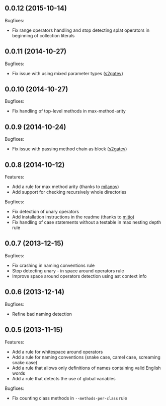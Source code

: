 ## 0.0.12 (2015-10-14)
Bugfixes:
  - Fix range operators handling and stop detecting splat operators in beginning of collection literals

## 0.0.11 (2014-10-27)
Bugfixes:
  - Fix issue with using mixed parameter types ([s2gatev](https://github.com/s2gatev))

## 0.0.10 (2014-10-27)

Bugfixes:
  - Fix handling of top-level methods in max-method-arity

## 0.0.9 (2014-10-24)

Bugfixes:
  - Fix issue with passing method chain as block ([s2gatev](https://github.com/s2gatev))

## 0.0.8 (2014-10-12)

Features:
  - Add a rule for max method arity (thanks to [milanov](https://github.com/milanov))
  - Add support for checking recursively whole directories

Bugfixes:
  - Fix detection of unary operators
  - Add installation instructions in the readme (thanks to [mitio](https://github.com/mitio))
  - Fix handling of case statements without a testable in max nesting depth rule

## 0.0.7 (2013-12-15)

Bugfixes:
  - Fix crashing in naming conventions rule
  - Stop detecting unary - in space around operators rule
  - Improve space around operators detection using ast context info

## 0.0.6 (2013-12-14)

Bugfixes:
  - Refine bad naming detection


## 0.0.5 (2013-11-15)

Features:

  - Add a rule for whitespace around operators
  - Add a rule for naming conventions (snake case, camel case, screaming snake case)
  - Add a rule that allows only definitions of names containing valid English words
  - Add a rule that detects the use of global variables

Bugfixes:

  - Fix counting class methods in `--methods-per-class` rule
